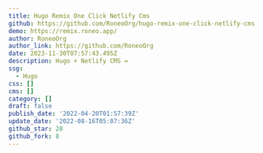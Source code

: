 ```yaml
---
title: Hugo Remix One Click Netlify Cms
github: https://github.com/RoneoOrg/hugo-remix-one-click-netlify-cms
demo: https://remix.roneo.app/
author: RoneoOrg
author_link: https://github.com/RoneoOrg
date: 2023-11-30T07:57:43.495Z
description: Hugo + Netlify CMS =
ssg:
  - Hugo
css: []
cms: []
category: []
draft: false
publish_date: '2022-04-20T01:57:39Z'
update_date: '2022-08-16T05:07:36Z'
github_star: 28
github_fork: 8
---
```

